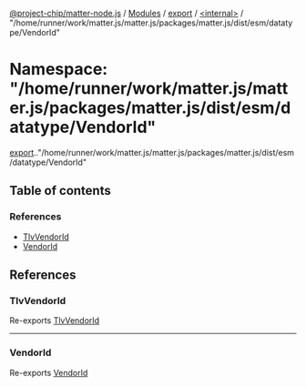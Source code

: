 [@project-chip/matter-node.js](../README.md) / [Modules](../modules.md) / [export](export.md) / [<internal\>](export._internal_.md) / "/home/runner/work/matter.js/matter.js/packages/matter.js/dist/esm/datatype/VendorId"

# Namespace: "/home/runner/work/matter.js/matter.js/packages/matter.js/dist/esm/datatype/VendorId"

[export](export.md).[<internal>](export._internal_.md)."/home/runner/work/matter.js/matter.js/packages/matter.js/dist/esm/datatype/VendorId"

## Table of contents

### References

- [TlvVendorId](export._internal_.__home_runner_work_matter_js_matter_js_packages_matter_js_dist_esm_datatype_VendorId_.md#tlvvendorid)
- [VendorId](export._internal_.__home_runner_work_matter_js_matter_js_packages_matter_js_dist_esm_datatype_VendorId_.md#vendorid)

## References

### TlvVendorId

Re-exports [TlvVendorId](exports_datatype.md#tlvvendorid)

___

### VendorId

Re-exports [VendorId](exports_datatype.md#vendorid)
